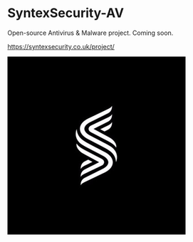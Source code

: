 # SyntexSecurity-AV
Open-source Antivirus &amp; Malware project.
Coming soon.

https://syntexsecurity.co.uk/project/

![alt text](https://github.com/OliAPT/SyntexSecurity-AV/blob/master/images/logo.jpg?raw=true)
